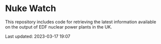 # Nuke Watch

This repository includes code for retrieving the latest information available on the output of EDF nuclear power plants in the UK.

Last updated: 2023-03-17 19:07